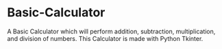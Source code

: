 # Basic-Calculator
A Basic Calculator which will perform addition, subtraction, multiplication, and division of numbers.
This Calculator is made with Python Tkinter.
